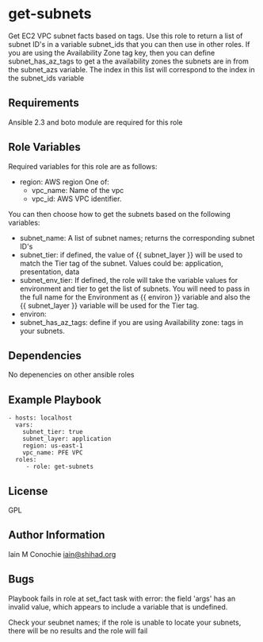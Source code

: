 get-subnets
=========

Get EC2 VPC subnet facts based on tags. Use this role to return a list
of subnet ID's in a variable subnet_ids that you can then use in other
roles.
If you are using the Availability Zone tag key, then you can define
subnet_has_az_tags to get a the availability zones the subnets are in
from the subnet_azs variable. The index in this list will correspond to
the index in the subnet_ids variable

Requirements
------------

Ansible 2.3 and boto module are required for this role

Role Variables
--------------

Required variables for this role are as follows:

  - region: AWS region
 One of:
    - vpc_name: Name of the vpc
    - vpc_id: AWS VPC identifier.

You can then choose how to get the subnets based on the following variables:

  - subnet_name: A list of subnet names; returns the corresponding subnet ID's
  - subnet_tier: if defined, the value of {{ subnet_layer }} will be used to match
    the Tier tag of the subnet. Values could be: application, presentation, data
  - subnet_env_tier: If defined, the role will take the variable values for
    environment and tier to get the list of subnets. You will need to pass in
    the full name for the Environment as {{ environ }} variable and also the
    {{ subnet_layer }} variable will be used for the Tier tag.
  - environ: 
  - subnet_has_az_tags: define if you are using Availability zone: tags in
    your subnets.

  
Dependencies
------------

No depenencies on other ansible roles

Example Playbook
----------------

    - hosts: localhost
      vars:
        subnet_tier: true
        subnet_layer: application
        region: us-east-1
        vpc_name: PFE VPC
      roles:
         - role: get-subnets

License
-------

GPL

Author Information
------------------

Iain M Conochie <iain@shihad.org>


Bugs
----

Playbook fails in role at set_fact task with error:
    the field 'args' has an invalid value, which appears to include a variable that is undefined.

Check your seubnet names; if the role is unable to locate your subnets, there will be no results and the role will fail

